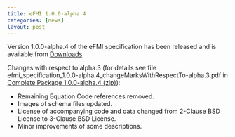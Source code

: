 ```yaml
---
title: eFMI 1.0.0-alpha.4
categories: [news]
layout: post
---
```


Version 1.0.0-alpha.4 of the eFMI specification has been released
and is available from [Downloads](https://emphysis.github.io/downloads/).

Changes with respect to alpha.3 (for details see file 
efmi_specification_1.0.0-alpha.4_changeMarksWithRespectTo-alpha.3.pdf in
[Complete Package 1.0.0-alpha.4 (zip)](https://emphysis.github.io/pages/downloads/efmi_specification_1.0.0-alpha.4.zip)):

- Remaining Equation Code references removed.
- Images of schema files updated.
- License of accompanying code and data changed from 2-Clause BSD License to 3-Clause BSD License.
- Minor improvements of some descriptions.

